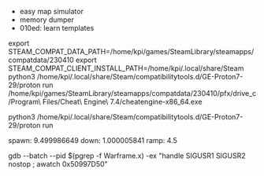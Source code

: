 

* easy map simulator
* memory dumper
* 010ed: learn templates


export STEAM_COMPAT_DATA_PATH=/home/kpi/games/SteamLibrary/steamapps/compatdata/230410
export STEAM_COMPAT_CLIENT_INSTALL_PATH=/home/kpi/.local/share/Steam
python3 /home/kpi/.local/share/Steam/compatibilitytools.d/GE-Proton7-29/proton run /home/kpi/games/SteamLibrary/steamapps/compatdata/230410/pfx/drive_c/Program\ Files/Cheat\ Engine\ 7.4/cheatengine-x86_64.exe 

python3 /home/kpi/.local/share/Steam/compatibilitytools.d/GE-Proton7-29/proton run


spawn: 9.499986649
down: 1.000005841
ramp: 4.5


gdb --batch --pid $(pgrep -f Warframe.x) -ex "handle SIGUSR1 SIGUSR2 nostop ; awatch 0x50997D50"
